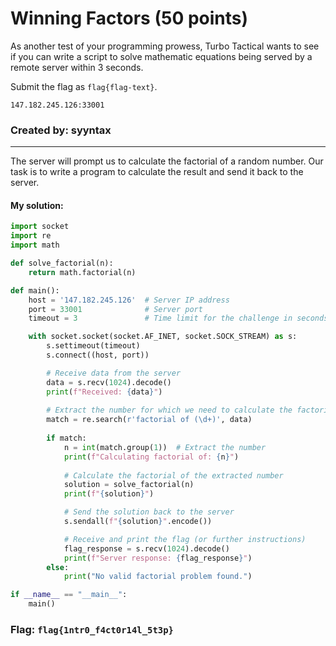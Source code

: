 <h1>Winning Factors (50 points)</h1>
<p> As another test of your programming prowess, Turbo Tactical wants to see if you can write a script to solve mathematic equations being served by a remote server within 3 seconds.</p>
<p>Submit the flag as <code>flag{flag-text}</code>.</p>
<p><code>147.182.245.126:33001</code></p>
<h3> Created by: <b>syyntax</b></h3>
<hr>
<p>The server will prompt us to calculate the factorial of a random number. Our task is to write a program to calculate the result and send it back to the server.</p>
<h4>My solution: </h4>

```python
import socket
import re
import math

def solve_factorial(n):
    return math.factorial(n)

def main():
    host = '147.182.245.126'  # Server IP address
    port = 33001              # Server port
    timeout = 3               # Time limit for the challenge in seconds

    with socket.socket(socket.AF_INET, socket.SOCK_STREAM) as s:
        s.settimeout(timeout)
        s.connect((host, port))

        # Receive data from the server
        data = s.recv(1024).decode()
        print(f"Received: {data}")
        
        # Extract the number for which we need to calculate the factorial
        match = re.search(r'factorial of (\d+)', data)
        
        if match:
            n = int(match.group(1))  # Extract the number
            print(f"Calculating factorial of: {n}")
            
            # Calculate the factorial of the extracted number
            solution = solve_factorial(n)
            print(f"{solution}")

            # Send the solution back to the server
            s.sendall(f"{solution}".encode())

            # Receive and print the flag (or further instructions)
            flag_response = s.recv(1024).decode()
            print(f"Server response: {flag_response}")
        else:
            print("No valid factorial problem found.")

if __name__ == "__main__":
    main()
```
<h3>Flag: <code>flag{1ntr0_f4ct0r14l_5t3p}</code></h3>

